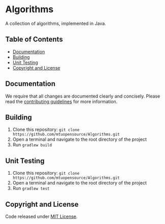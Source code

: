 # Algorithms
A collection of algorithms, implemented in Java.

## Table of Contents
 - [Documentation](#documentation)
 - [Building](#building)
 - [Unit Testing](#unit-testing)
 - [Copyright and License](#copyright-and-license)

## Documentation
 We require that all changes are documented clearly and concisely. Please read the [contributing guidelines](https://github.com/mtuopensource/Algorithms/blob/master/.github/CONTRIBUTING.md) for more information.

## Building
1.  Clone this repository: `git clone https://github.com/mtuopensource/Algorithms.git`
2.  Open a terminal and navigate to the root directory of the project
3.  Run `gradlew build`

## Unit Testing
1.  Clone this repository: `git clone https://github.com/mtuopensource/Algorithms.git`
2.  Open a terminal and navigate to the root directory of the project
3.  Run `gradlew test`

## Copyright and License
Code released under [MIT License](LICENSE).
